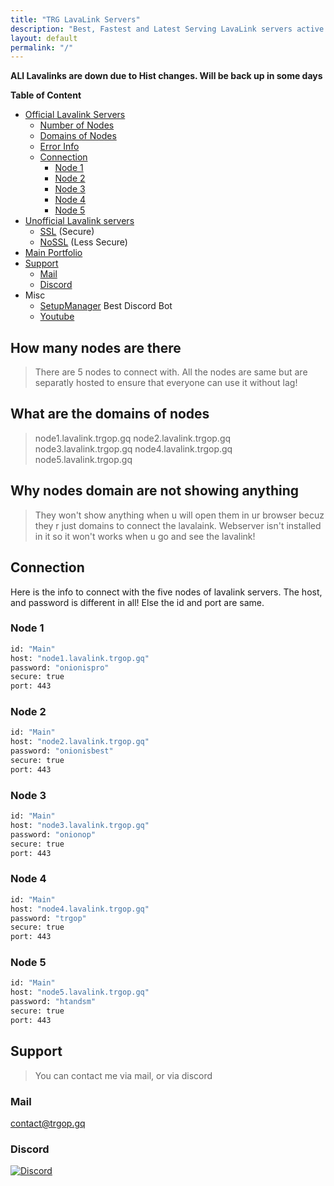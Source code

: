 ```yaml
---
title: "TRG LavaLink Servers"
description: "Best, Fastest and Latest Serving LavaLink servers active 24/7"
layout: default
permalink: "/"
---
```


**ALl Lavalinks are down due to Hist changes. Will be back up in some days**

__Table of Content__
- [Official Lavalink Servers](/)
  - [Number of Nodes](#how-many-nodes-are-there)
  - [Domains of Nodes](#what-are-the-domains-of-nodes)
  - [Error Info](#why-nodes-domain-are-not-showing-anything)
  - [Connection](#connection)
    - [Node 1](#node-1)
    - [Node 2](#node-2)
    - [Node 3](#node-3)
    - [Node 4](#node-4)
    - [Node 5](#node-5)
- [Unofficial Lavalink servers](/unofficial-lavalinks)
  - [SSL](/unofficial-lavalinks/ssl) (Secure)
  - [NoSSL](/unofficial-lavalinks/nossl) (Less Secure)
- [Main Portfolio](https://trgop.gq)
- [Support](#support)
  - [Mail](#mail)
  - [Discord](#discord)
- Misc
  - [SetupManager](https://setupmanager.ml/invite) Best Discord Bot
  - [Youtube](https://trgop.gq/youtube)

## How many nodes are there
> There are 5 nodes to connect with. All the nodes are same but are separatly hosted to ensure that everyone can use it without lag!

## What are the domains of nodes
> node1.lavalink.trgop.gq
> node2.lavalink.trgop.gq
> node3.lavalink.trgop.gq
> node4.lavalink.trgop.gq
> node5.lavalink.trgop.gq

## Why nodes domain are not showing anything
> They won't show anything when u will open them in ur browser becuz they r just domains to connect the lavalaink. Webserver isn't installed in it so it won't works when u go and see the lavalink!

## Connection
Here is the info to connect with the five nodes of lavalink servers. The host, and password is different in all! Else the id and port are same.

### Node 1
```bash
id: "Main"
host: "node1.lavalink.trgop.gq"
password: "onionispro"
secure: true
port: 443
```

### Node 2
```bash
id: "Main"
host: "node2.lavalink.trgop.gq"
password: "onionisbest"
secure: true
port: 443
```

### Node 3
```bash
id: "Main"
host: "node3.lavalink.trgop.gq"
password: "onionop"
secure: true
port: 443
```

### Node 4
```bash
id: "Main"
host: "node4.lavalink.trgop.gq"
password: "trgop"
secure: true
port: 443
```

### Node 5
```bash
id: "Main"
host: "node5.lavalink.trgop.gq"
password: "htandsm"
secure: true
port: 443
```

## Support
> You can contact me via mail, or via discord

### Mail
[contact@trgop.gq](mailto:contact@trgop.gq)

### Discord
[![Discord](https://invidget.switchblade.xyz/ZsPV4443zS)](https://discord.gg/ZsPV4443zS)
